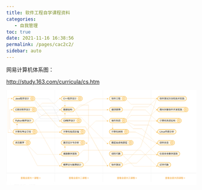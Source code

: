 ```yaml
---
title: 软件工程自学课程资料
categories: 
   - 自我管理
toc: true
date: 2021-11-16 16:38:56
permalink: /pages/cac2c2/
sidebar: auto
---
```


网易计算机体系图：

http://study.163.com/curricula/cs.htm

![image-20200412115853657](./self-study-plan/image-20200412115853657.png)

